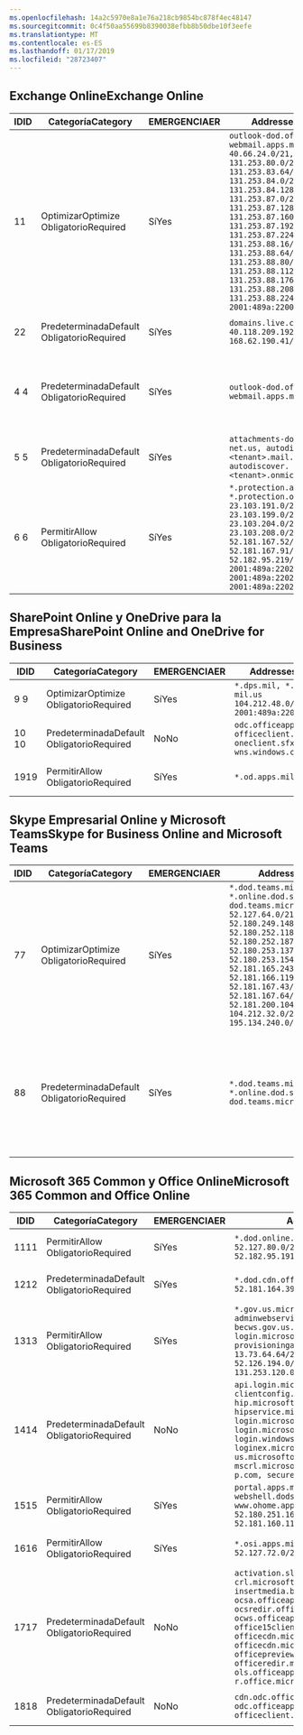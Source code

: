```yaml
---
ms.openlocfilehash: 14a2c5970e8a1e76a218cb9854bc878f4ec48147
ms.sourcegitcommit: 0c4f50aa55699b8390038efbb8b50dbe10f3eefe
ms.translationtype: MT
ms.contentlocale: es-ES
ms.lasthandoff: 01/17/2019
ms.locfileid: "28723407"
---
```

<!--THIS FILE IS AUTOMATICALLY GENERATED. MANUAL CHANGES WILL BE OVERWRITTEN.-->
<!--Please contact the Office 365 Endpoints team with any questions.-->
<!--USGovDoD endpoints version 2019011700-->
<!--File generated 2019-01-17 11:00:04.2182-->

## <a name="exchange-online"></a><span data-ttu-id="3a785-101">Exchange Online</span><span class="sxs-lookup"><span data-stu-id="3a785-101">Exchange Online</span></span>

<span data-ttu-id="3a785-102">ID</span><span class="sxs-lookup"><span data-stu-id="3a785-102">ID</span></span> | <span data-ttu-id="3a785-103">Categoría</span><span class="sxs-lookup"><span data-stu-id="3a785-103">Category</span></span> | <span data-ttu-id="3a785-104">EMERGENCIA</span><span class="sxs-lookup"><span data-stu-id="3a785-104">ER</span></span> | <span data-ttu-id="3a785-105">Addresses</span><span class="sxs-lookup"><span data-stu-id="3a785-105">Addresses</span></span> | <span data-ttu-id="3a785-106">Puertos</span><span class="sxs-lookup"><span data-stu-id="3a785-106">Ports</span></span>
-- | -------------------- | --- | ---------------------------------------------------------------------------------------------------------------------------------------------------------------------------------------------------------------------------------------------------------------------------------------------------------------------------------------------------------------------------------------------- | -------------------------------
<span data-ttu-id="3a785-107">1</span><span class="sxs-lookup"><span data-stu-id="3a785-107">1</span></span> | <span data-ttu-id="3a785-108">Optimizar</span><span class="sxs-lookup"><span data-stu-id="3a785-108">Optimize</span></span><BR><span data-ttu-id="3a785-109">Obligatorio</span><span class="sxs-lookup"><span data-stu-id="3a785-109">Required</span></span> | <span data-ttu-id="3a785-110">Sí</span><span class="sxs-lookup"><span data-stu-id="3a785-110">Yes</span></span> | `outlook-dod.office365.us, webmail.apps.mil`<BR>`40.66.24.0/21, 131.253.80.0/24, 131.253.83.64/26, 131.253.84.0/26, 131.253.84.128/26, 131.253.87.0/25, 131.253.87.128/28, 131.253.87.160/27, 131.253.87.192/28, 131.253.87.224/28, 131.253.88.16/28, 131.253.88.64/28, 131.253.88.80/28, 131.253.88.112/28, 131.253.88.176/28, 131.253.88.208/28, 131.253.88.224/28, 2001:489a:2200:500::/56` | <span data-ttu-id="3a785-111">**TCP:** 443, 80</span><span class="sxs-lookup"><span data-stu-id="3a785-111">**TCP:** 443, 80</span></span>
<span data-ttu-id="3a785-112">2</span><span class="sxs-lookup"><span data-stu-id="3a785-112">2</span></span> | <span data-ttu-id="3a785-113">Predeterminada</span><span class="sxs-lookup"><span data-stu-id="3a785-113">Default</span></span><BR><span data-ttu-id="3a785-114">Obligatorio</span><span class="sxs-lookup"><span data-stu-id="3a785-114">Required</span></span> | <span data-ttu-id="3a785-115">Sí</span><span class="sxs-lookup"><span data-stu-id="3a785-115">Yes</span></span> | `domains.live.com`<BR>`40.118.209.192/32, 168.62.190.41/32` | <span data-ttu-id="3a785-116">**TCP:** 443, 80</span><span class="sxs-lookup"><span data-stu-id="3a785-116">**TCP:** 443, 80</span></span>
<span data-ttu-id="3a785-117">4 </span><span class="sxs-lookup"><span data-stu-id="3a785-117">4</span></span> | <span data-ttu-id="3a785-118">Predeterminada</span><span class="sxs-lookup"><span data-stu-id="3a785-118">Default</span></span><BR><span data-ttu-id="3a785-119">Obligatorio</span><span class="sxs-lookup"><span data-stu-id="3a785-119">Required</span></span> | <span data-ttu-id="3a785-120">Sí</span><span class="sxs-lookup"><span data-stu-id="3a785-120">Yes</span></span> | `outlook-dod.office365.us, webmail.apps.mil` | <span data-ttu-id="3a785-121">**TCP:** 143, 25, 587, 993, 995</span><span class="sxs-lookup"><span data-stu-id="3a785-121">**TCP:** 143, 25, 587, 993, 995</span></span>
<span data-ttu-id="3a785-122">5 </span><span class="sxs-lookup"><span data-stu-id="3a785-122">5</span></span> | <span data-ttu-id="3a785-123">Predeterminada</span><span class="sxs-lookup"><span data-stu-id="3a785-123">Default</span></span><BR><span data-ttu-id="3a785-124">Obligatorio</span><span class="sxs-lookup"><span data-stu-id="3a785-124">Required</span></span> | <span data-ttu-id="3a785-125">Sí</span><span class="sxs-lookup"><span data-stu-id="3a785-125">Yes</span></span> | `attachments-dod.office365-net.us, autodiscover.<tenant>.mail.onmicrosoft.com, autodiscover.<tenant>.onmicrosoft.com` | <span data-ttu-id="3a785-126">**TCP:** 443, 80</span><span class="sxs-lookup"><span data-stu-id="3a785-126">**TCP:** 443, 80</span></span>
<span data-ttu-id="3a785-127">6 </span><span class="sxs-lookup"><span data-stu-id="3a785-127">6</span></span> | <span data-ttu-id="3a785-128">Permitir</span><span class="sxs-lookup"><span data-stu-id="3a785-128">Allow</span></span><BR><span data-ttu-id="3a785-129">Obligatorio</span><span class="sxs-lookup"><span data-stu-id="3a785-129">Required</span></span> | <span data-ttu-id="3a785-130">Sí</span><span class="sxs-lookup"><span data-stu-id="3a785-130">Yes</span></span> | `*.protection.apps.mil, *.protection.office365.us`<BR>`23.103.191.0/24, 23.103.199.0/25, 23.103.204.0/22, 23.103.208.0/22, 52.181.167.52/32, 52.181.167.91/32, 52.182.95.219/32, 2001:489a:2202::/62, 2001:489a:2202:8::/62, 2001:489a:2202:2000::/63` | <span data-ttu-id="3a785-131">**TCP:** 25, 443</span><span class="sxs-lookup"><span data-stu-id="3a785-131">**TCP:** 25, 443</span></span>

## <a name="sharepoint-online-and-onedrive-for-business"></a><span data-ttu-id="3a785-132">SharePoint Online y OneDrive para la Empresa</span><span class="sxs-lookup"><span data-stu-id="3a785-132">SharePoint Online and OneDrive for Business</span></span>

<span data-ttu-id="3a785-133">ID</span><span class="sxs-lookup"><span data-stu-id="3a785-133">ID</span></span> | <span data-ttu-id="3a785-134">Categoría</span><span class="sxs-lookup"><span data-stu-id="3a785-134">Category</span></span> | <span data-ttu-id="3a785-135">EMERGENCIA</span><span class="sxs-lookup"><span data-stu-id="3a785-135">ER</span></span> | <span data-ttu-id="3a785-136">Addresses</span><span class="sxs-lookup"><span data-stu-id="3a785-136">Addresses</span></span> | <span data-ttu-id="3a785-137">Puertos</span><span class="sxs-lookup"><span data-stu-id="3a785-137">Ports</span></span>
-- | -------------------- | --- | ---------------------------------------------------------------------------------------- | ----------------
<span data-ttu-id="3a785-138">9 </span><span class="sxs-lookup"><span data-stu-id="3a785-138">9</span></span> | <span data-ttu-id="3a785-139">Optimizar</span><span class="sxs-lookup"><span data-stu-id="3a785-139">Optimize</span></span><BR><span data-ttu-id="3a785-140">Obligatorio</span><span class="sxs-lookup"><span data-stu-id="3a785-140">Required</span></span> | <span data-ttu-id="3a785-141">Sí</span><span class="sxs-lookup"><span data-stu-id="3a785-141">Yes</span></span> | `*.dps.mil, *.sharepoint-mil.us`<BR>`104.212.48.0/23, 2001:489a:2204::/63` | <span data-ttu-id="3a785-142">**TCP:** 443, 80</span><span class="sxs-lookup"><span data-stu-id="3a785-142">**TCP:** 443, 80</span></span>
<span data-ttu-id="3a785-143">10  </span><span class="sxs-lookup"><span data-stu-id="3a785-143">10</span></span> | <span data-ttu-id="3a785-144">Predeterminada</span><span class="sxs-lookup"><span data-stu-id="3a785-144">Default</span></span><BR><span data-ttu-id="3a785-145">Obligatorio</span><span class="sxs-lookup"><span data-stu-id="3a785-145">Required</span></span> | <span data-ttu-id="3a785-146">No</span><span class="sxs-lookup"><span data-stu-id="3a785-146">No</span></span> | `odc.officeapps.live.com, officeclient.microsoft.com, oneclient.sfx.ms, wns.windows.com` | <span data-ttu-id="3a785-147">**TCP:** 443, 80</span><span class="sxs-lookup"><span data-stu-id="3a785-147">**TCP:** 443, 80</span></span>
<span data-ttu-id="3a785-148">19</span><span class="sxs-lookup"><span data-stu-id="3a785-148">19</span></span> | <span data-ttu-id="3a785-149">Permitir</span><span class="sxs-lookup"><span data-stu-id="3a785-149">Allow</span></span><BR><span data-ttu-id="3a785-150">Obligatorio</span><span class="sxs-lookup"><span data-stu-id="3a785-150">Required</span></span> | <span data-ttu-id="3a785-151">Sí</span><span class="sxs-lookup"><span data-stu-id="3a785-151">Yes</span></span> | `*.od.apps.mil` | <span data-ttu-id="3a785-152">**TCP:** 443, 80</span><span class="sxs-lookup"><span data-stu-id="3a785-152">**TCP:** 443, 80</span></span>

## <a name="skype-for-business-online-and-microsoft-teams"></a><span data-ttu-id="3a785-153">Skype Empresarial Online y Microsoft Teams</span><span class="sxs-lookup"><span data-stu-id="3a785-153">Skype for Business Online and Microsoft Teams</span></span>

<span data-ttu-id="3a785-154">ID</span><span class="sxs-lookup"><span data-stu-id="3a785-154">ID</span></span> | <span data-ttu-id="3a785-155">Categoría</span><span class="sxs-lookup"><span data-stu-id="3a785-155">Category</span></span> | <span data-ttu-id="3a785-156">EMERGENCIA</span><span class="sxs-lookup"><span data-stu-id="3a785-156">ER</span></span> | <span data-ttu-id="3a785-157">Addresses</span><span class="sxs-lookup"><span data-stu-id="3a785-157">Addresses</span></span> | <span data-ttu-id="3a785-158">Puertos</span><span class="sxs-lookup"><span data-stu-id="3a785-158">Ports</span></span>
-- | -------------------- | --- | -------------------------------------------------------------------------------------------------------------------------------------------------------------------------------------------------------------------------------------------------------------------------------------------------------------------------------------------------------- | --------------------------------------------------
<span data-ttu-id="3a785-159">7</span><span class="sxs-lookup"><span data-stu-id="3a785-159">7</span></span> | <span data-ttu-id="3a785-160">Optimizar</span><span class="sxs-lookup"><span data-stu-id="3a785-160">Optimize</span></span><BR><span data-ttu-id="3a785-161">Obligatorio</span><span class="sxs-lookup"><span data-stu-id="3a785-161">Required</span></span> | <span data-ttu-id="3a785-162">Sí</span><span class="sxs-lookup"><span data-stu-id="3a785-162">Yes</span></span> | `*.dod.teams.microsoft.us, *.online.dod.skypeforbusiness.us, dod.teams.microsoft.us`<BR>`52.127.64.0/21, 52.180.249.148/32, 52.180.252.118/32, 52.180.252.187/32, 52.180.253.137/32, 52.180.253.154/32, 52.181.165.243/32, 52.181.166.119/32, 52.181.167.43/32, 52.181.167.64/32, 52.181.200.104/32, 104.212.32.0/22, 104.212.60.0/23, 195.134.240.0/22` | <span data-ttu-id="3a785-163">**TCP:** 443</span><span class="sxs-lookup"><span data-stu-id="3a785-163">**TCP:** 443</span></span><BR><span data-ttu-id="3a785-164">**UDP:** 3478, 3479, 3480, 3481</span><span class="sxs-lookup"><span data-stu-id="3a785-164">**UDP:** 3478, 3479, 3480, 3481</span></span>
<span data-ttu-id="3a785-165">8</span><span class="sxs-lookup"><span data-stu-id="3a785-165">8</span></span> | <span data-ttu-id="3a785-166">Predeterminada</span><span class="sxs-lookup"><span data-stu-id="3a785-166">Default</span></span><BR><span data-ttu-id="3a785-167">Obligatorio</span><span class="sxs-lookup"><span data-stu-id="3a785-167">Required</span></span> | <span data-ttu-id="3a785-168">Sí</span><span class="sxs-lookup"><span data-stu-id="3a785-168">Yes</span></span> | `*.dod.teams.microsoft.us, *.online.dod.skypeforbusiness.us, dod.teams.microsoft.us` | <span data-ttu-id="3a785-169">**TCP:** 5061, 50000-59999</span><span class="sxs-lookup"><span data-stu-id="3a785-169">**TCP:** 5061, 50000-59999</span></span><BR><span data-ttu-id="3a785-170">**UDP:** 50000-59999</span><span class="sxs-lookup"><span data-stu-id="3a785-170">**UDP:** 50000-59999</span></span>

## <a name="microsoft-365-common-and-office-online"></a><span data-ttu-id="3a785-171">Microsoft 365 Common y Office Online</span><span class="sxs-lookup"><span data-stu-id="3a785-171">Microsoft 365 Common and Office Online</span></span>

<span data-ttu-id="3a785-172">ID</span><span class="sxs-lookup"><span data-stu-id="3a785-172">ID</span></span> | <span data-ttu-id="3a785-173">Categoría</span><span class="sxs-lookup"><span data-stu-id="3a785-173">Category</span></span> | <span data-ttu-id="3a785-174">EMERGENCIA</span><span class="sxs-lookup"><span data-stu-id="3a785-174">ER</span></span> | <span data-ttu-id="3a785-175">Addresses</span><span class="sxs-lookup"><span data-stu-id="3a785-175">Addresses</span></span> | <span data-ttu-id="3a785-176">Puertos</span><span class="sxs-lookup"><span data-stu-id="3a785-176">Ports</span></span>
-- | ------------------- | --- | ---------------------------------------------------------------------------------------------------------------------------------------------------------------------------------------------------------------------------------------------------------------------------------------------------------------------------------------------------------------------------------------------- | ----------------
<span data-ttu-id="3a785-177">11</span><span class="sxs-lookup"><span data-stu-id="3a785-177">11</span></span> | <span data-ttu-id="3a785-178">Permitir</span><span class="sxs-lookup"><span data-stu-id="3a785-178">Allow</span></span><BR><span data-ttu-id="3a785-179">Obligatorio</span><span class="sxs-lookup"><span data-stu-id="3a785-179">Required</span></span> | <span data-ttu-id="3a785-180">Sí</span><span class="sxs-lookup"><span data-stu-id="3a785-180">Yes</span></span> | `*.dod.online.office365.us`<BR>`52.127.80.0/23, 52.181.164.39/32, 52.182.95.191/32` | <span data-ttu-id="3a785-181">**TCP:** 443</span><span class="sxs-lookup"><span data-stu-id="3a785-181">**TCP:** 443</span></span>
<span data-ttu-id="3a785-182">12</span><span class="sxs-lookup"><span data-stu-id="3a785-182">12</span></span> | <span data-ttu-id="3a785-183">Predeterminada</span><span class="sxs-lookup"><span data-stu-id="3a785-183">Default</span></span><BR><span data-ttu-id="3a785-184">Obligatorio</span><span class="sxs-lookup"><span data-stu-id="3a785-184">Required</span></span> | <span data-ttu-id="3a785-185">Sí</span><span class="sxs-lookup"><span data-stu-id="3a785-185">Yes</span></span> | `*.dod.cdn.office365.us`<BR>`52.181.164.39/32, 52.182.95.191/32` | <span data-ttu-id="3a785-186">**TCP:** 443</span><span class="sxs-lookup"><span data-stu-id="3a785-186">**TCP:** 443</span></span>
<span data-ttu-id="3a785-187">13</span><span class="sxs-lookup"><span data-stu-id="3a785-187">13</span></span> | <span data-ttu-id="3a785-188">Permitir</span><span class="sxs-lookup"><span data-stu-id="3a785-188">Allow</span></span><BR><span data-ttu-id="3a785-189">Obligatorio</span><span class="sxs-lookup"><span data-stu-id="3a785-189">Required</span></span> | <span data-ttu-id="3a785-190">Sí</span><span class="sxs-lookup"><span data-stu-id="3a785-190">Yes</span></span> | `*.gov.us.microsoftonline.com, adminwebservice.gov.us.microsoftonline.com, becws.gov.us.microsoftonline.com, login.microsoftonline.us, provisioningapi.gov.us.microsoftonline.com`<BR>`13.73.64.64/26, 13.73.208.128/25, 52.126.194.0/23, 52.244.120.128/25, 131.253.120.0/24` | <span data-ttu-id="3a785-191">**TCP:** 443</span><span class="sxs-lookup"><span data-stu-id="3a785-191">**TCP:** 443</span></span>
<span data-ttu-id="3a785-192">14</span><span class="sxs-lookup"><span data-stu-id="3a785-192">14</span></span> | <span data-ttu-id="3a785-193">Predeterminada</span><span class="sxs-lookup"><span data-stu-id="3a785-193">Default</span></span><BR><span data-ttu-id="3a785-194">Obligatorio</span><span class="sxs-lookup"><span data-stu-id="3a785-194">Required</span></span> | <span data-ttu-id="3a785-195">No</span><span class="sxs-lookup"><span data-stu-id="3a785-195">No</span></span> | `api.login.microsoftonline.com, clientconfig.microsoftonline-p.net, hip.microsoftonline-p.net, hipservice.microsoftonline.com, login.microsoftonline.com, login.microsoftonline-p.com, login.windows.net, loginex.microsoftonline.com, login-us.microsoftonline.com, mscrl.microsoft.com, nexus.microsoftonline-p.com, secure.aadcdn.microsoftonline-p.com` | <span data-ttu-id="3a785-196">**TCP:** 443</span><span class="sxs-lookup"><span data-stu-id="3a785-196">**TCP:** 443</span></span>
<span data-ttu-id="3a785-197">15</span><span class="sxs-lookup"><span data-stu-id="3a785-197">15</span></span> | <span data-ttu-id="3a785-198">Permitir</span><span class="sxs-lookup"><span data-stu-id="3a785-198">Allow</span></span><BR><span data-ttu-id="3a785-199">Obligatorio</span><span class="sxs-lookup"><span data-stu-id="3a785-199">Required</span></span> | <span data-ttu-id="3a785-200">Sí</span><span class="sxs-lookup"><span data-stu-id="3a785-200">Yes</span></span> | `portal.apps.mil, webshell.dodsuite.office365.us, www.ohome.apps.mil`<BR>`52.180.251.166/32, 52.181.160.19/32, 52.181.160.113/32, 52.182.92.132/32` | <span data-ttu-id="3a785-201">**TCP:** 443</span><span class="sxs-lookup"><span data-stu-id="3a785-201">**TCP:** 443</span></span>
<span data-ttu-id="3a785-202">16</span><span class="sxs-lookup"><span data-stu-id="3a785-202">16</span></span> | <span data-ttu-id="3a785-203">Permitir</span><span class="sxs-lookup"><span data-stu-id="3a785-203">Allow</span></span><BR><span data-ttu-id="3a785-204">Obligatorio</span><span class="sxs-lookup"><span data-stu-id="3a785-204">Required</span></span> | <span data-ttu-id="3a785-205">Sí</span><span class="sxs-lookup"><span data-stu-id="3a785-205">Yes</span></span> | `*.osi.apps.mil`<BR>`52.127.72.0/21` | <span data-ttu-id="3a785-206">**TCP:** 443</span><span class="sxs-lookup"><span data-stu-id="3a785-206">**TCP:** 443</span></span>
<span data-ttu-id="3a785-207">17</span><span class="sxs-lookup"><span data-stu-id="3a785-207">17</span></span> | <span data-ttu-id="3a785-208">Predeterminada</span><span class="sxs-lookup"><span data-stu-id="3a785-208">Default</span></span><BR><span data-ttu-id="3a785-209">Obligatorio</span><span class="sxs-lookup"><span data-stu-id="3a785-209">Required</span></span> | <span data-ttu-id="3a785-210">No</span><span class="sxs-lookup"><span data-stu-id="3a785-210">No</span></span> | `activation.sls.microsoft.com, crl.microsoft.com, go.microsoft.com, insertmedia.bing.office.net, ocsa.officeapps.live.com, ocsredir.officeapps.live.com, ocws.officeapps.live.com, office15client.microsoft.com, officecdn.microsoft.com, officecdn.microsoft.com.edgesuite.net, officepreviewredir.microsoft.com, officeredir.microsoft.com, ols.officeapps.live.com, r.office.microsoft.com` | <span data-ttu-id="3a785-211">**TCP:** 443, 80</span><span class="sxs-lookup"><span data-stu-id="3a785-211">**TCP:** 443, 80</span></span>
<span data-ttu-id="3a785-212">18</span><span class="sxs-lookup"><span data-stu-id="3a785-212">18</span></span> | <span data-ttu-id="3a785-213">Predeterminada</span><span class="sxs-lookup"><span data-stu-id="3a785-213">Default</span></span><BR><span data-ttu-id="3a785-214">Obligatorio</span><span class="sxs-lookup"><span data-stu-id="3a785-214">Required</span></span> | <span data-ttu-id="3a785-215">No</span><span class="sxs-lookup"><span data-stu-id="3a785-215">No</span></span> | `cdn.odc.officeapps.live.com, odc.officeapps.live.com, officeclient.microsoft.com` | <span data-ttu-id="3a785-216">**TCP:** 443, 80</span><span class="sxs-lookup"><span data-stu-id="3a785-216">**TCP:** 443, 80</span></span>
